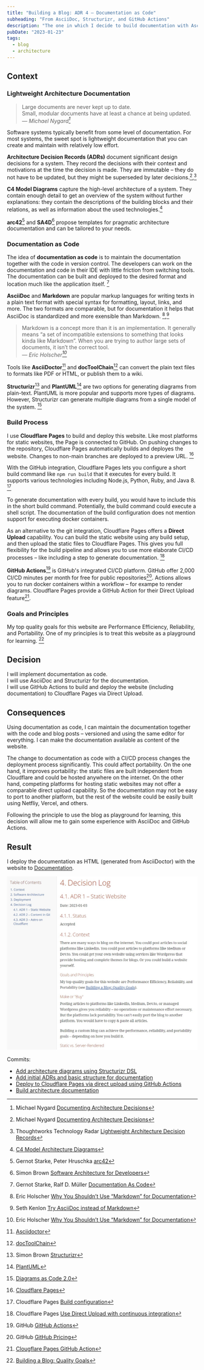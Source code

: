 ```yaml
---
title: "Building a Blog: ADR 4 – Documentation as Code"
subheading: "From AsciiDoc, Structurizr, and GitHub Actions"
description: "The one in which I decide to build documentation with AsciiDoc and Structurizr from GitHub Actions"
pubDate: "2023-01-23"
tags:
  - blog
  - architecture
---
```


## Context

### Lightweight Architecture Documentation

> Large documents are never kept up to date.  
> Small, modular documents have at least a chance at being updated.  
> — <cite>Michael Nygard[^1]</cite>

[^1]: Michael Nygard [Documenting Architecture Decisions](https://cognitect.com/blog/2011/11/15/documenting-architecture-decisions)

Software systems typically benefit from some level of documentation.
For most systems, the sweet spot is lightweight documentation that you can create and maintain with relatively low effort.

**Architecture Decision Records (ADRs)** document significant design decisions for a system. They record the decisions with their context and motivations at the time the decision is made. They are immutable – they do not have to be updated, but they might be superseded by later decisions.[^1],[^2]

[^2]: Thoughtworks Technology Radar [Lightweight Architecture Decision Records](https://www.thoughtworks.com/radar/techniques/lightweight-architecture-decision-records)

**C4 Model Diagrams** capture the high-level architecture of a system. They contain enough detail to get an overview of the system without further explanations: they contain the descriptions of the building blocks and their relations, as well as information about the used technologies.[^3]

[^3]: [C4 Model Architecture Diagrams](/blog/2023-01-21_c4_model_diagrams/)

**arc42**[^4] and **SA4D**[^5] propose templates for pragmatic architecture documentation and can be tailored to your needs.

[^4]: Gernot Starke, Peter Hruschka [arc42](https://arc42.org/overview)
[^5]: Simon Brown [Software Architecture
for Developers](https://softwarearchitecturefordevelopers.com)

### Documentation as Code

The idea of __documentation as code__ is to maintain the documentation together with the code in version control.
The developers can work on the documentation and code in their IDE with little friction from switching tools.
The documentation can be built and deployed to the desired format and location much like the application itself. [^6]

[^6]: Gernot Starke, Ralf D. Müller [Documentation As Code](https://docs-as-co.de)

**AsciiDoc** and **Markdown** are popular markup languages for writing texts in a plain text format with special syntax for formatting, layout, links, and more. The two formats are comparable, but for documentation it helps that AsciiDoc is standardized and more exensible than Markdown. [^7],[^8]

> Markdown is a concept more than it is an implementation. It generally means
> “a set of incompatible extensions to something that looks kinda like
> Markdown”. When you are trying to author large sets of documents, it isn’t
> the correct tool.  
> — <cite>Eric Holscher[^7]</cite>

[^7]: Eric Holscher [Why You Shouldn’t Use “Markdown” for Documentation](https://ericholscher.com/blog/2016/mar/15/dont-use-markdown-for-technical-docs/)
[^8]: Seth Kenlon [Try AsciiDoc instead of Markdown](https://opensource.com/article/22/8/drop-markdown-asciidoc)

Tools like **AsciiDoctor**[^9] and **docToolChain**[^10] can convert the plain text files to formats like PDF or HTML, or publish them to a wiki.

[^9]: [Asciidoctor](https://asciidoctor.org)
[^10]: [docToolChain](http://doctoolchain.org)

**Structurizr**[^11] and **PlantUML**[^12] are two options for generating diagrams from plain-text. PlantUML is more popular and supports more types of diagrams. However, Structurizr can generate multiple diagrams from a single model of the system. [^13]

[^11]: Simon Brown [Structurizr](https://structurizr.com)
[^12]: [PlantUML](https://plantuml.com)
[^13]: [Diagrams as Code 2.0](/blog/2023-01-22_diagrams_as_code/)

### Build Process

I use **Cloudflare Pages** to build and deploy this website.
Like most platforms for static websites, the Page is connected to GitHub.
On pushing changes to the repository, Cloudflare Pages automatically builds and deployes the website. Changes to non-main branches are deployed to a preview URL. [^14]

[^14]: [Cloudflare Pages](https://pages.cloudflare.com)

With the GitHub integration, Cloudflare Pages lets you configure a short build command like `npm run build` that it executes for every build. It supports various technologies including Node.js, Python, Ruby, and Java 8. [^15]

[^15]: Cloudflare Pages [Build configuration](https://developers.cloudflare.com/pages/platform/build-configuration/)

To generate documentation with every build, you would have to include this in the short build command. Potentially, the build command could execute a shell script. The documentation of the build configuration does not mention support for executing docker containers.

As an alternative to the git integration, Cloudflare Pages offers a **Direct Upload** capability. You can build the static website using any build setup, and then upload the static files to Cloudflare Pages. This gives you full flexibility for the build pipeline and allows you to use more elaborate CI/CD processes – like including a step to generate documentation. [^16]

[^16]: Cloudflare Pages [Use Direct Upload with continuous integration](https://developers.cloudflare.com/pages/how-to/use-direct-upload-with-continuous-integration/)

**GitHub Actions**[^17] is GitHub's integrated CI/CD platform.
GitHub offer 2,000 CI/CD minutes per month for free for public repositories[^18].
Actions allows you to run docker containers within a workflow – for exampe to render diagrams.
Cloudflare Pages provide a GitHub Action for their Direct Upload feature[^19].

[^17]: GitHub [GitHub Actions](https://github.com/features/actions)
[^18]: GitHub [GitHub Pricing](https://github.com/pricing)
[^19]: [Clougflare Pages GitHub Action](https://github.com/cloudflare/pages-action)

### Goals and Principles

My top quality goals for this website are Performance Efficiency, Reliability, and Portability. One of my principles is to treat this website as a playground for learning. [^20]

[^20]: [Building a Blog: Quality Goals](/blog/2023-01-02_quality_goals/)

## Decision

I will implement documentation as code.  
I will use AsciiDoc and Structurizr for the documentation.  
I will use GitHub Actions to build and deploy the website (including documentation) to Cloudflare Pages via Direct Upload.

## Consequences

Using documentation as code, I can maintain the documentation together with the code and blog posts – versioned and using the same editor for everything.
I can make the documentation available as content of the website.

The change to documentation as code with a CI/CD process changes the deployment process significantly. This could affect portability.
On the one hand, it improves portability: the static files are built independent from Cloudflare and could be hosted anywhere on the internet.
On the other hand, competing platforms for hosting static websites may not offer a comparable direct upload capability. So the documentation may not be easy to port to another platform, but the rest of the website could be easily built using Netfliy, Vercel, and others.

Following the principle to use the blog as playground for learning, this decision will allow me to gain some experience with AsciiDoc and GitHub Actions.

## Result

I deploy the documentation as HTML (generated from AsciiDoctor) with the website to [Documentation](https://www.philip-schmitt.de/docs/documentation.html).

[![Screenshot of the generated HTML document for the documentation](./images/documentation-screenshot.jpg)](https://www.philip-schmitt.de/docs/documentation.html)

Commits:

- [Add architecture diagrams using Structurizr DSL](https://github.com/philipschm1tt/website/commit/aa2be0de5ba880be3c653549b487ca82f03105b6)
- [Add initial ADRs and basic structure for documentation](https://github.com/philipschm1tt/website/commit/48c1cc8e05873632eba952c5fc6c48dab5b4e0fd)
- [Deploy to Cloudflare Pages via direct upload using GitHub Actions](https://github.com/philipschm1tt/website/commit/72f5d20dcaa2b5efa5fa70187dc81510567d7f81)
- [Build architecture documentation](https://github.com/philipschm1tt/website/commit/d0c96b9c9fb0461586aea1b59a79990d269172dc)
